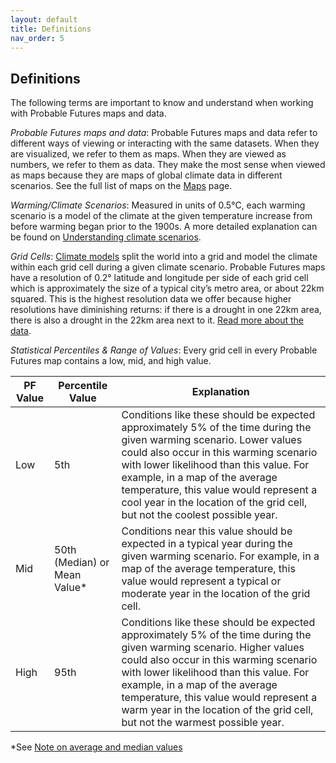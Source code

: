 ```yaml
---
layout: default
title: Definitions
nav_order: 5
---
```

## Definitions
The following terms are important to know and understand when working with Probable Futures maps and data.

*Probable Futures maps and data*: Probable Futures maps and data refer to different ways of viewing or interacting with the same datasets. When they are visualized, we refer to them as maps. When they are viewed as numbers, we refer to them as data. They make the most sense when viewed as maps because they are maps of global climate data in different scenarios. See the full list of maps on the [Maps](/maps.md) page.

*Warming/Climate Scenarios*: Measured in units of 0.5°C, each warming scenario is a model of the climate at the given temperature increase from before warming began prior to the 1900s. A more detailed explanation can be found on [Understanding climate scenarios](/understanding-climate-scenarios.md).

*Grid Cells*: [Climate models](https://probablefutures.org/science/climate-models/) split the world into a grid and model the climate within each grid cell during a given climate scenario. Probable Futures maps have a resolution of 0.2° latitude and longitude per side of each grid cell which is approximately the size of a typical city’s metro area, or about 22km squared. This is the highest resolution data we offer because higher resolutions have diminishing returns: if there is a drought in one 22km area, there is also a drought in the 22km area next to it. [Read more about the data](/probable-futures-data#journey-of-the-data.md).

*Statistical Percentiles & Range of Values*: Every grid cell in every Probable Futures map contains a low, mid, and high value.  

| PF Value | Percentile Value| Explanation |
| ---------| ----------------| ------------|
| Low      | 5th | Conditions like these should be expected approximately 5% of the time during the given warming scenario. Lower values could also occur in this warming scenario with lower likelihood than this value. For example, in a map of the average temperature, this value would represent a cool year in the location of the grid cell, but not the coolest possible year. |
| Mid      | 50th (Median) or Mean Value*| Conditions near this value should be expected in a typical year during the given warming scenario. For example, in a map of the average temperature, this value would represent a typical or moderate year in the location of the grid cell. |
| High     | 95th | Conditions like these should be expected approximately 5% of the time during the given warming scenario. Higher values could also occur in this warming scenario with lower likelihood than this value. For example, in a map of the average temperature, this value would represent a warm year in the location of the grid cell, but not the warmest possible year. |

*See [Note on average and median values](/probable-futures-data.md#note-on-average-and-median-values)



<!-- add map bins and regional climate model definitions here -->
